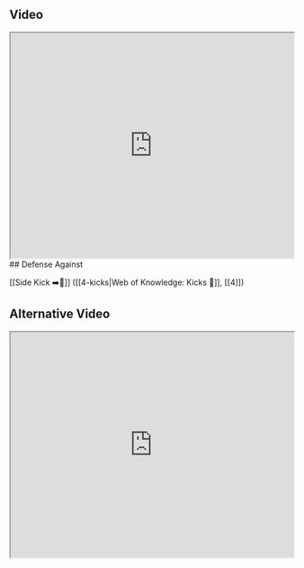 ## Video

<iframe src="https://www.youtube.com/embed/IBxrzv2vB94" width="100%" height="400"></iframe>
## Defense Against

[[Side Kick ➡️🦵]] ([[4-kicks|Web of Knowledge: Kicks 🦶]], [[4]])

## Alternative Video

<iframe src="https://www.youtube.com/embed/Ydz8xVZSFH8?start=530" width="100%" height="400"></iframe>